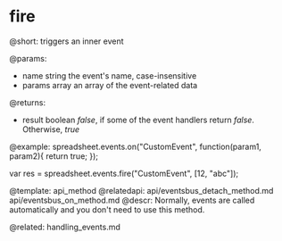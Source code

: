 fire
========

@short: triggers an inner event
	
@params:
- name		string		the event's name, case-insensitive
- params	array		an array of the event-related data

@returns:
- result	boolean     <i>false</i>, if some of the event handlers return <i>false</i>. Otherwise, <i>true</i>

@example:
spreadsheet.events.on("CustomEvent", function(param1, param2){
 	return true;
});

var res = spreadsheet.events.fire("CustomEvent", [12, "abc"]);


@template:	api_method
@relatedapi:
	api/eventsbus_detach_method.md
	api/eventsbus_on_method.md
@descr:
Normally, events are called automatically and you don't need to use this method.

@related:
handling_events.md